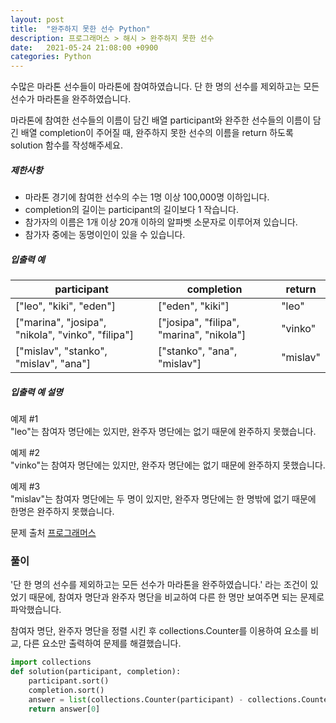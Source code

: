 ```yaml
---
layout: post
title:  "완주하지 못한 선수 Python"
description: 프로그래머스 > 해시 > 완주하지 못한 선수
date:   2021-05-24 21:08:00 +0900
categories: Python
---
```

수많은 마라톤 선수들이 마라톤에 참여하였습니다. 단 한 명의 선수를 제외하고는 모든 선수가 마라톤을 완주하였습니다.

마라톤에 참여한 선수들의 이름이 담긴 배열 participant와 완주한 선수들의 이름이 담긴 배열 completion이 주어질 때, 완주하지 못한 선수의 이름을 return 하도록 solution 함수를 작성해주세요.

##### 제한사항

-   마라톤 경기에 참여한 선수의 수는 1명 이상 100,000명 이하입니다.
-   completion의 길이는 participant의 길이보다 1 작습니다.
-   참가자의 이름은 1개 이상 20개 이하의 알파벳 소문자로 이루어져 있습니다.
-   참가자 중에는 동명이인이 있을 수 있습니다.


##### 입출력 예

|participant|completion|return|
|---|---|---|
|["leo", "kiki", "eden"]|["eden", "kiki"]|"leo"
|["marina", "josipa", "nikola", "vinko", "filipa"]|["josipa", "filipa", "marina", "nikola"]|"vinko"|
|["mislav", "stanko", "mislav", "ana"]|["stanko", "ana", "mislav"]|"mislav"|


##### 입출력 예 설명

예제 #1  
"leo"는 참여자 명단에는 있지만, 완주자 명단에는 없기 때문에 완주하지 못했습니다.

예제 #2  
"vinko"는 참여자 명단에는 있지만, 완주자 명단에는 없기 때문에 완주하지 못했습니다.

예제 #3  
"mislav"는 참여자 명단에는 두 명이 있지만, 완주자 명단에는 한 명밖에 없기 때문에 한명은 완주하지 못했습니다.

문제 출처 [프로그래머스]


[프로그래머스]: https://programmers.co.kr/learn/courses/30/lessons/42576



### 풀이

'단 한 명의 선수를 제외하고는 모든 선수가 마라톤을 완주하였습니다.' 라는 조건이 있었기 때문에, 참여자 명단과 완주자 명단을 비교하여 다른 한 명만 보여주면 되는 문제로 파악했습니다.

참여자 명단, 완주자 명단을 정렬 시킨 후 collections.Counter를 이용하여 요소를 비교, 다른 요소만 출력하여 문제를 해결했습니다.

```python
import collections
def solution(participant, completion):
    participant.sort()
    completion.sort()
    answer = list(collections.Counter(participant) - collections.Counter(completion))
    return answer[0]
```